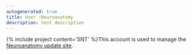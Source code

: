 ```yaml
---
autogenerated: true
title: User ›Neuroanatomy
description: test description
---
```


{% include project content='SNT' %}This account is used to manage the [Neuroanatomy update site](/plugins/neuroanatomy).
